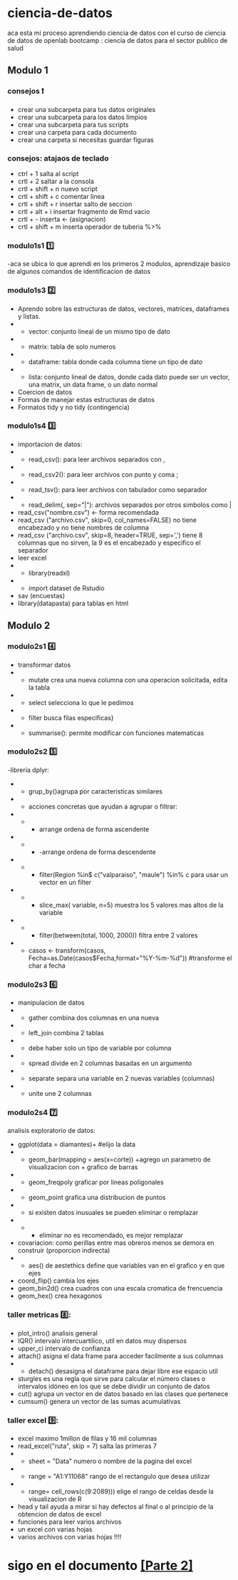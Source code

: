 # ciencia-de-datos
aca esta mi proceso aprendiendo ciencia de datos con el curso de ciencia de datos de openlab
bootcamp : ciencia de datos para el sector publico de salud
## Modulo 1 
### consejos :exclamation:
- crear una subcarpeta para tus datos originales
- crear una subcarpeta para los datos limpios
- crear una subcarpeta para tus scripts
- crear una carpeta para cada documento
- crear una carpeta si necesitas guardar figuras 

### consejos: atajaos de teclado
- ctrl + 1 salta al script
- crtl + 2  saltar a la consola
- crtl + shift + n nuevo script
- crtl + shift + c comentar linea
- crtl + shift + r insertar salto de seccion
- crtl + alt + i insertar fragmento de Rmd vacio 
- crtl + -  inserta <- (asignacion)
- crtl + shift + m inserta operador de tuberia %>%

### modulo1s1 :one:
-aca se ubica lo que aprendi en los primeros 2 modulos, aprendizaje basico de algunos comandos de identificacion de datos

### modulo1s3 :two:
- Aprendo sobre las estructuras de datos, vectores, matrices, dataframes y listas.
-  - vector: conjunto lineal de un mismo tipo de dato
-  - matrix: tabla de solo numeros
-  - dataframe: tabla donde cada columna tiene un tipo de dato 
-  - lista: conjunto lineal de datos, donde cada dato puede ser un vector, una matrix, un data frame, o un dato normal 
- Coercion de datos
- Formas de manejar estas estructuras de datos
- Formatos tidy y no tidy (contingencia)

### modulo1s4 :three:
- importacion de datos:
- - read_csv(): para leer archivos separados con , 
- - read_csv2(): para leer archivos con punto y coma ; 
- - read_tsv(): para leer archivos con tabulador  como separador
- - read_delim(, sep="|"): archivos separados por otros simbolos como |
- read_csv("nombre.csv") <- forma recomendada 
- read_csv ("archivo.csv", skip=0, col_names=FALSE) no tiene encabezado y no tiene nombres de columna
- read_csv ("archivo.csv", skip=8, header=TRUE, sep=',') tiene 8 columnas que no sirven, la 9 es el encabezado y especifico el separador
- leer excel
- - library(readxl)
- - import dataset de Rstudio
- sav (encuestas)
- library(datapasta) para tablas en html

## Modulo 2

### modulo2s1 :four:
- transformar datos
- - mutate crea una nueva columna con una operacion solicitada, edita la tabla
- - select selecciona lo que le pedimos
- - filter busca filas especificas}
- - summarise(): permite modificar con funciones matematicas

### modulo2s2 :five:
-libreria dplyr:
- - grup_by()agrupa por caracteristicas similares
- - acciones concretas que ayudan a agrupar o filtrar:
- - - arrange ordena de forma ascendente
- - - -arrange ordena de forma descendente 
- - - filter(Region %in$ c("valparaiso", "maule") %in% c para usar un vector en un filter
- - - slice_max( variable, n=5) muestra los 5 valores mas altos de la variable
- - - filter(between(total, 1000, 2000)) filtra entre 2 valores
- - casos <- transform(casos, Fecha=as.Date(casos$Fecha,format="%Y-%m-%d")) #transforme el char a fecha

### modulo2s3 :six:
- manipulacion de datos
- - gather combina dos columnas en una nueva 
- - left_join  combina 2 tablas
- - debe haber solo un tipo de variable por columna
- - spread divide en 2 columnas basadas en un argumento 
- - separate separa una variable en 2 nuevas variables (columnas)
- - unite une 2 columnas 

### modulo2s4 :seven:
analisis exploratorio de datos:
- ggplot(data = diamantes)+ #elijo la data
- - geom_bar(mapping = aes(x=corte)) +agrego un parametro de visualizacion con + grafico de barras
- - geom_freqpoly graficar por lineas poligonales
- - geom_point grafica una distribucion de puntos
- - si existen datos inusuales se pueden eliminar o remplazar
- - - eliminar no es recomendado, es mejor remplazar
- covariacion: como perillas entre mas obreros menos se demora en construir (proporcion indirecta)
- - aes() de aestethics define que variables van en el grafico y en que ejes
- coord_flip() cambia los ejes
- geom_bin2d() crea cuadros con una escala cromatica de frencuencia
- geom_hex() crea hexagonos

### taller metricas 8️⃣:
- plot_intro() analisis general
- IQR() intervalo intercuartilico, util en datos muy dispersos
- upper_ci intervalo de confianza
- attach() asigna el data frame para acceder facilmente a sus columnas
- - detach() desasigna el dataframe para dejar libre ese espacio util
- sturgles es una regla que sirve para calcular el número clases o intervalos idóneo en los que se debe dividir un conjunto de datos
- cut() agrupa un vector en de datos basado en las clases que pertenece
- cumsum() genera un vector de las sumas acumulativas 

### taller excel 9️⃣:
- excel maximo 1millon de filas y 16 mil columnas
- read_excel("ruta", skip = 7) salta las primeras 7
- - sheet = "Data" numero o nombre de la pagina del excel 
- - range = "A1:Y11068" rango de el rectangulo que desea utilizar
- - range= cell_rows(c(9:2089))) elige el rango de celdas desde la visualizacion de R
- head y tail ayuda a mirar si hay defectos al final o al principio de la obtencion de datos de excel
- funciones para leer varios archivos
- un excel con varias hojas
- varios archivos con varias hojas !!!! 


# sigo en el documento [[Parte 2]](https://github.com/krepith/ciencia-de-datos/blob/main/parte2.md)
